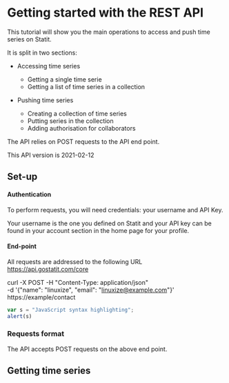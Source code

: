 # Getting started with the REST API


This tutorial will show you the main operations to access and push time series on Statit.

It is split in two sections:

- Accessing time series
  - Getting a single time serie
  - Getting a list of time series in a collection

- Pushing time series
  - Creating a collection of time series
  - Putting series in the collection
  - Adding authorisation for collaborators

The API relies on POST requests to the API end point.

This API version is 2021-02-12

## Set-up

#### Authentication

To perform requests, you will need credentials: your username and API Key.

Your username is the one you defined on Statit and your API key can be found in your account section in the home page for your profile.

#### End-point

All requests are addressed to the following URL https://api.gostatit.com/core

curl -X POST -H "Content-Type: application/json" \
    -d '{"name": "linuxize", "email": "linuxize@example.com"}' \
    https://example/contact


```javascript
var s = "JavaScript syntax highlighting";
alert(s)
```


### Requests format

The API accepts POST requests on the above end point.

## Getting time series

###
